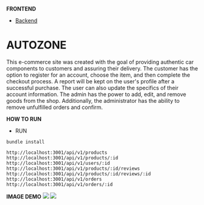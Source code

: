 **FRONTEND**
- [Backend](https://github.com/timothymureithi/Auto-Zone-Spares-Frontend)


# AUTOZONE

This e-commerce site was created with the goal of providing authentic car components to customers and assuring their delivery.
The customer has the option to register for an account, choose the item, and then complete the checkout process. A report will be kept on the user's profile after a successful purchase. The user can also update the specifics of their account information.
The admin has the power to add, edit, and remove goods from the shop. Additionally, the administrator has the ability to remove unfulfilled orders and confirm.


**HOW TO RUN**
- RUN 
```
bundle install

http://localhost:3001/api/v1/products
http://localhost:3001/api/v1/products/:id
http://localhost:3001/api/v1/users/:id
http://localhost:3001/api/v1/products/:id/reviews
http://localhost:3001/api/v1/products/:id/reviews/:id
http://localhost:3001/api/v1/orders
http://localhost:3001/api/v1/orders/:id

```

**IMAGE DEMO**
![](https://res.cloudinary.com/db15gy9h6/image/upload/v1670594770/Screenshot_from_2022-12-09_17-02-47_k3rkik.png)
![](https://res.cloudinary.com/db15gy9h6/image/upload/v1670594770/Screenshot_from_2022-12-09_17-02-11_vbckcz.png)
